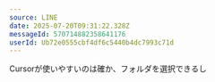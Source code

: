 ```yaml
---
source: LINE
date: 2025-07-20T09:31:22.328Z
messageId: 570714882358641176
userId: Ub72e0555cbf4df6c5440b4dc7993c71d
---
```


Cursorが使いやすいのは確か、フォルダを選択できるし
